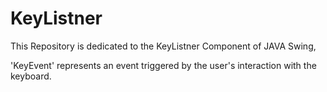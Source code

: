 # KeyListner
This Repository is dedicated to the KeyListner Component of JAVA Swing,

'KeyEvent' represents an event triggered by the user's interaction with the keyboard.
